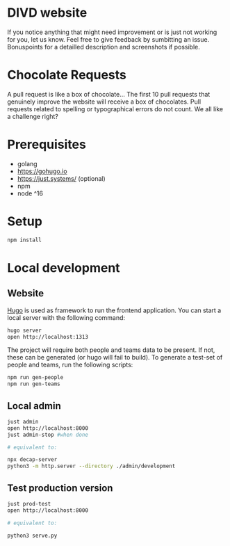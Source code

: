 # DIVD website

If you notice anything that might need improvement or is just not working for you, let us know. Feel free to give feedback by sumbitting an issue. Bonuspoints for a detailled description and screenshots if possible.

# Chocolate Requests

A pull request is like a box of chocolate...
The first 10 pull requests that genuinely improve the website will receive a box of chocolates. Pull requests related to spelling or typographical errors do not count. We all like a challenge right?

# Prerequisites

- golang
- https://gohugo.io
- https://just.systems/ (optional)
- npm
- node ^16

# Setup

```sh
npm install
```

# Local development

## Website

[Hugo](https://gohugo.io) is used as framework to run the frontend application. You can start a local server with the following command:

```sh
hugo server
open http://localhost:1313
```

The project will require both people and teams data to be present. If not, these can be generated (or hugo will fail to build). To generate a test-set of people and teams, run the following scripts:

```sh
npm run gen-people
npm run gen-teams
```

## Local admin

```sh
just admin
open http://localhost:8000
just admin-stop #when done

# equivalent to:

npx decap-server
python3 -m http.server --directory ./admin/development
```

## Test production version

```sh
just prod-test
open http://localhost:8000

# equivalent to:

python3 serve.py
```
